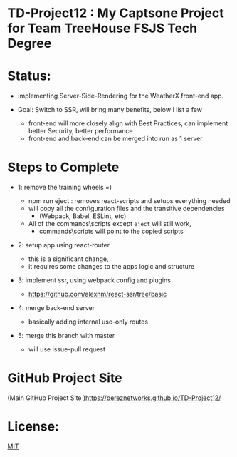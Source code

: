 # TD-Project12 : My Captsone Project for Team TreeHouse FSJS Tech Degree

# Status:

  - implementing Server-Side-Rendering for the WeatherX front-end app.

  - Goal: Switch to SSR, will bring many benefits, below I list a few
    - front-end will more closely align with Best Practices, can implement better Security, better performance
    - front-end and back-end can be merged into run as 1 server

# Steps to Complete

  - 1: remove the training wheels =)
    - npm run eject : removes react-scripts and setups everything needed
    - will copy all the configuration files and the transitive dependencies
      - (Webpack, Babel, ESLint, etc)
    - All of the commands\scripts except `eject` will still work,
      - commands\scripts will point to the copied scripts

  - 2: setup app using react-router
      - this is a significant change,
      - it requires some changes to the apps logic and structure

  - 3: implement ssr, using webpack config and plugins
      - https://github.com/alexnm/react-ssr/tree/basic

  - 4: merge back-end server
      - basically adding internal use-only routes

  - 5: merge this branch with master
      - will use issue-pull request

# GitHub Project Site

(Main GitHub Project Site )https://pereznetworks.github.io/TD-Project12/

# License:

[MIT](https://github.com/pereznetworks/TD-Project12/blob/master/LICENSE)
